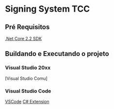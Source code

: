 # Signing System TCC

## Pré Requisitos
[.Net Core 2.2 SDK](https://dotnet.microsoft.com/download/dotnet-core/2.2)

## Buildando e Executando o projeto

### Visual Studio 20xx
[Visual Studio Comu]

### Visual Studio Code
[VSCode](https://code.visualstudio.com/Download)
[C# Extension](https://marketplace.visualstudio.com/items?itemName=ms-vscode.csharp)


